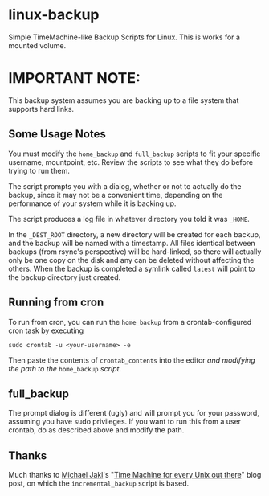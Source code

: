 # linux-backup
Simple TimeMachine-like Backup Scripts for Linux. This is works for a mounted
volume.

# IMPORTANT NOTE:
This backup system assumes you are backing up to a file system that supports
hard links.

## Some Usage Notes
You must modify the `home_backup` and `full_backup` scripts to fit your specific
username, mountpoint, etc. Review the scripts to see what they do before trying
to run them.

The script prompts you with a dialog, whether or not to actually do the backup,
since it may not be a convenient time, depending on the performance of your 
system while it is backing up.

The script produces a log file in whatever directory you told it was `_HOME`.

In the `_DEST_ROOT` directory, a new directory will be created for each backup,
and the backup will be named with a timestamp. All files identical between
backups (from rsync's perspective) will be hard-linked, so there will actually
only be one copy on the disk and any can be deleted without affecting the
others. When the backup is completed a symlink called `latest` will point to
the backup directory just created.

## Running from cron
To run from cron, you can run the `home_backup` from a crontab-configured 
cron task by executing
```
sudo crontab -u <your-username> -e
```
Then paste the contents of `crontab_contents` into the editor _and modifying the
path to the_ `home_backup` _script_.

## full_backup
The prompt dialog is different (ugly) and will prompt you for your password, 
assuming you have sudo privileges.
If you want to run this from a user crontab, do as described above and modify 
the path.


## Thanks
Much thanks to [Michael Jakl](https://blog.interlinked.org/about/index.html)'s
"[Time Machine for every Unix out there](https://blog.interlinked.org/tutorials/rsync_time_machine.html)"
blog post, on which the `incremental_backup` script is based.
